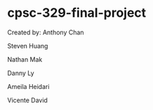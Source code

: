 # cpsc-329-final-project 

Created by:
Anthony Chan

Steven Huang

Nathan Mak

Danny Ly

Ameila Heidari

Vicente David
